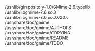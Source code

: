 /usr/lib/girepository-1.0/GMime-2.6.typelib  
/usr/lib/libgmime-2.6.so.0  
/usr/lib/libgmime-2.6.so.0.620.0  
/usr/share/doc/gmime  
/usr/share/doc/gmime/AUTHORS  
/usr/share/doc/gmime/COPYING  
/usr/share/doc/gmime/README  
/usr/share/doc/gmime/TODO  
